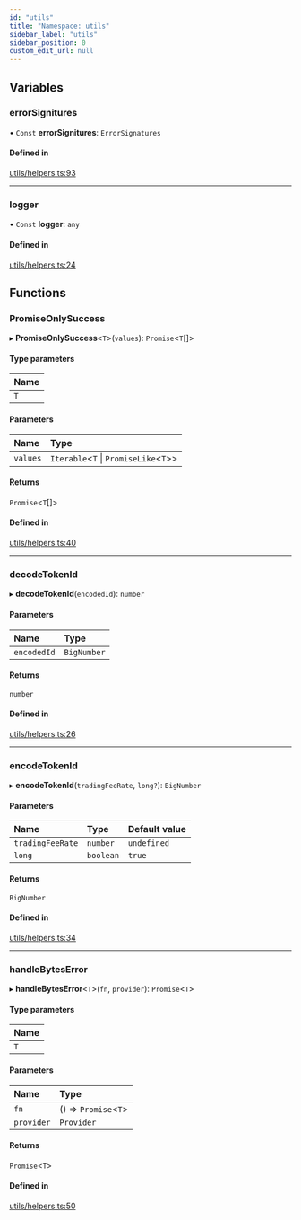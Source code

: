 ```yaml
---
id: "utils"
title: "Namespace: utils"
sidebar_label: "utils"
sidebar_position: 0
custom_edit_url: null
---
```


## Variables

### errorSignitures

• `Const` **errorSignitures**: `ErrorSignatures`

#### Defined in

[utils/helpers.ts:93](https://github.com/chromatic-protocol/sdk/blob/ac6f22a/packages/sdk-ethers-v5/src/utils/helpers.ts#L93)

___

### logger

• `Const` **logger**: `any`

#### Defined in

[utils/helpers.ts:24](https://github.com/chromatic-protocol/sdk/blob/ac6f22a/packages/sdk-ethers-v5/src/utils/helpers.ts#L24)

## Functions

### PromiseOnlySuccess

▸ **PromiseOnlySuccess**<`T`\>(`values`): `Promise`<`T`[]\>

#### Type parameters

| Name |
| :------ |
| `T` |

#### Parameters

| Name | Type |
| :------ | :------ |
| `values` | `Iterable`<`T` \| `PromiseLike`<`T`\>\> |

#### Returns

`Promise`<`T`[]\>

#### Defined in

[utils/helpers.ts:40](https://github.com/chromatic-protocol/sdk/blob/ac6f22a/packages/sdk-ethers-v5/src/utils/helpers.ts#L40)

___

### decodeTokenId

▸ **decodeTokenId**(`encodedId`): `number`

#### Parameters

| Name | Type |
| :------ | :------ |
| `encodedId` | `BigNumber` |

#### Returns

`number`

#### Defined in

[utils/helpers.ts:26](https://github.com/chromatic-protocol/sdk/blob/ac6f22a/packages/sdk-ethers-v5/src/utils/helpers.ts#L26)

___

### encodeTokenId

▸ **encodeTokenId**(`tradingFeeRate`, `long?`): `BigNumber`

#### Parameters

| Name | Type | Default value |
| :------ | :------ | :------ |
| `tradingFeeRate` | `number` | `undefined` |
| `long` | `boolean` | `true` |

#### Returns

`BigNumber`

#### Defined in

[utils/helpers.ts:34](https://github.com/chromatic-protocol/sdk/blob/ac6f22a/packages/sdk-ethers-v5/src/utils/helpers.ts#L34)

___

### handleBytesError

▸ **handleBytesError**<`T`\>(`fn`, `provider`): `Promise`<`T`\>

#### Type parameters

| Name |
| :------ |
| `T` |

#### Parameters

| Name | Type |
| :------ | :------ |
| `fn` | () => `Promise`<`T`\> |
| `provider` | `Provider` |

#### Returns

`Promise`<`T`\>

#### Defined in

[utils/helpers.ts:50](https://github.com/chromatic-protocol/sdk/blob/ac6f22a/packages/sdk-ethers-v5/src/utils/helpers.ts#L50)
